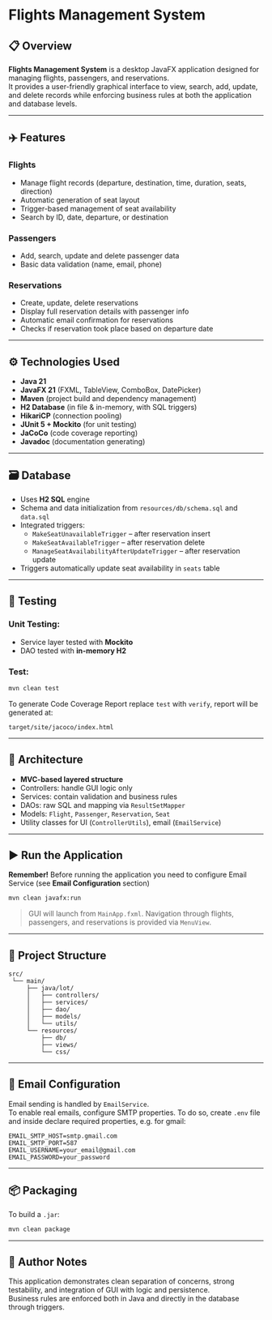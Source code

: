 # Flights Management System

## 📋 Overview

**Flights Management System** is a desktop JavaFX application designed for managing flights, passengers, and reservations.  
It provides a user-friendly graphical interface to view, search, add, update, and delete records while enforcing business rules at both the application and database levels.

---

## ✈️ Features

### Flights
- Manage flight records (departure, destination, time, duration, seats, direction)
- Automatic generation of seat layout
- Trigger-based management of seat availability
- Search by ID, date, departure, or destination

### Passengers
- Add, search, update and delete passenger data
- Basic data validation (name, email, phone)

### Reservations
- Create, update, delete reservations
- Display full reservation details with passenger info
- Automatic email confirmation for reservations
- Checks if reservation took place based on departure date

---

## ⚙️ Technologies Used

- **Java 21**
- **JavaFX 21** (FXML, TableView, ComboBox, DatePicker)
- **Maven** (project build and dependency management)
- **H2 Database** (in file & in-memory, with SQL triggers)
- **HikariCP** (connection pooling)
- **JUnit 5 + Mockito** (for unit testing)
- **JaCoCo** (code coverage reporting)
- **Javadoc** (documentation generating)

---

## 🗃️ Database

- Uses **H2 SQL** engine
- Schema and data initialization from `resources/db/schema.sql` and `data.sql`
- Integrated triggers:
  - `MakeSeatUnavailableTrigger` – after reservation insert
  - `MakeSeatAvailableTrigger` – after reservation delete
  - `ManageSeatAvailabilityAfterUpdateTrigger` – after reservation update
- Triggers automatically update seat availability in `seats` table

---

## 🧪 Testing

### Unit Testing:
- Service layer tested with **Mockito**
- DAO tested with **in-memory H2**

### Test:
```bash
mvn clean test
```
To generate Code Coverage Report replace `test` with `verify`, report will be generated at:
```
target/site/jacoco/index.html
```

---

## 🧭 Architecture

- **MVC-based layered structure**
- Controllers: handle GUI logic only
- Services: contain validation and business rules
- DAOs: raw SQL and mapping via `ResultSetMapper`
- Models: `Flight`, `Passenger`, `Reservation`, `Seat`
- Utility classes for UI (`ControllerUtils`), email (`EmailService`)

---

## ▶️ Run the Application

**Remember!** Before running the application you need to configure Email Service (see **Email Configuration** section)

```bash
mvn clean javafx:run
```

> GUI will launch from `MainApp.fxml`. Navigation through flights, passengers, and reservations is provided via `MenuView`.

---

## 📂 Project Structure

```
src/
 └── main/
     ├── java/lot/
     │   ├── controllers/
     │   ├── services/
     │   ├── dao/
     │   ├── models/
     │   └── utils/
     └── resources/
         ├── db/
         ├── views/
         └── css/
```

---

## 📧 Email Configuration

Email sending is handled by `EmailService`.  
To enable real emails, configure SMTP properties. To do so, create `.env` file and inside declare required properties, e.g. for gmail:
```
EMAIL_SMTP_HOST=smtp.gmail.com
EMAIL_SMTP_PORT=587
EMAIL_USERNAME=your_email@gmail.com
EMAIL_PASSWORD=your_password
```


---

## 📦 Packaging

To build a `.jar`:

```bash
mvn clean package
```

---

## 🧠 Author Notes

This application demonstrates clean separation of concerns, strong testability, and integration of GUI with logic and persistence.  
Business rules are enforced both in Java and directly in the database through triggers.

